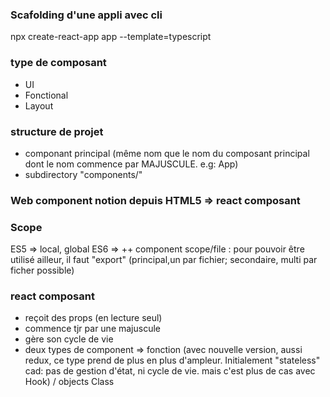 ### Scafolding d'une appli avec cli
npx create-react-app app --template=typescript

### type de composant
- UI
- Fonctional
- Layout

### structure de projet
- componant principal (même nom que le nom du composant principal dont le nom commence par MAJUSCULE. e.g: App)
- subdirectory "components/"

### Web component notion depuis HTML5 => react composant

### Scope 
ES5 => local, global
ES6 => ++ component scope/file : pour pouvoir être utilisé ailleur, il faut "export" (principal,un par fichier; secondaire, multi par ficher possible)

### react composant
- reçoit des props (en lecture seul)
- commence tjr par une majuscule
- gère son cycle de vie
- deux types de component =>  fonction (avec nouvelle version, aussi redux, ce type prend de plus en plus d'ampleur. Initialement "stateless" cad: pas de gestion d'état, ni cycle de vie. mais c'est plus de cas avec Hook) / objects Class
